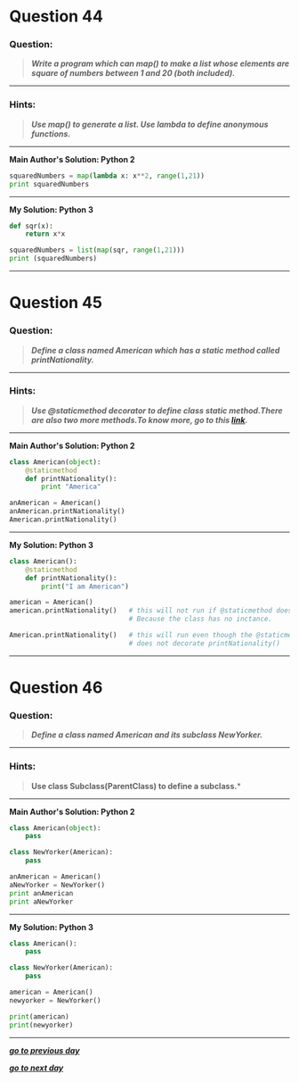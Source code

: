 # Question 44

### **Question:**
>***Write a program which can map() to make a list whose elements are square of numbers between 1 and 20 (both included).***

---------------

### Hints:
>***Use map() to generate a list. Use lambda to define anonymous functions.***

---------------

**Main Author's Solution: Python 2**
```python
squaredNumbers = map(lambda x: x**2, range(1,21))
print squaredNumbers
```
----------------
**My Solution: Python 3**
```python
def sqr(x):
    return x*x

squaredNumbers = list(map(sqr, range(1,21)))
print (squaredNumbers)
```
----------------------------------------

# Question 45

### **Question:**
>***Define a class named American which has a static method called printNationality.***

---------------------
### Hints: 
>***Use @staticmethod decorator to define class static method.There are also two more methods.To know more, go to this [link](https://realpython.com/blog/python/instance-class-and-static-methods-demystified/).***

---------------------
**Main Author's Solution: Python 2**
```python
class American(object):
    @staticmethod
    def printNationality():
        print "America"

anAmerican = American()
anAmerican.printNationality()
American.printNationality()
```
--------------------------
**My Solution: Python 3**
```python
class American():
    @staticmethod
    def printNationality():
        print("I am American")

american = American()
american.printNationality()   # this will not run if @staticmethod does not decorates the function.
                              # Because the class has no inctance.

American.printNationality()   # this will run even though the @staticmethod
                              # does not decorate printNationality()
```
----------------------------------------

# Question 46

### **Question:**
>***Define a class named American and its subclass NewYorker.***

------------

### Hints: 
>**Use class Subclass(ParentClass) to define a subclass.***

------------

**Main Author's Solution: Python 2**
```python
class American(object):
    pass

class NewYorker(American):
    pass

anAmerican = American()
aNewYorker = NewYorker()
print anAmerican
print aNewYorker
```
----------------
**My Solution: Python 3**
```python
class American():
    pass

class NewYorker(American):
    pass

american = American()
newyorker = NewYorker()

print(american)
print(newyorker)
```
----------------------------------------

[***go to previous day***](https://github.com/darkprinx/100-plus-Python-programming-exercises-extended/blob/master/Status/Day_11.md "Day 11")

[***go to next day***](https://github.com/darkprinx/100-plus-Python-programming-exercises-extended/blob/master/Status/Day_13.md "Day 13")
